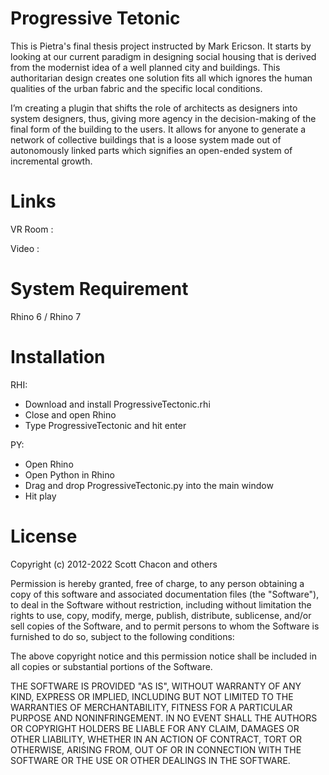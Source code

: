 # Progressive Tetonic


This is Pietra's final thesis project instructed by Mark Ericson. It starts by looking at our current paradigm in designing social housing that is derived from the modernist idea of a well planned city and buildings. This authoritarian design creates one solution fits all which ignores the human qualities of the urban fabric and the specific local conditions.

I’m creating a  plugin that shifts the role of architects as designers into system designers, thus, giving more agency in the decision-making of the final form of the building to the users. It allows for anyone to generate a network of collective buildings that is a loose system made out of autonomously linked parts which signifies an open-ended system of incremental growth. 

# Links 

VR Room : 

Video :


# System Requirement

Rhino 6 / Rhino 7

# Installation

RHI: 
- Download and install ProgressiveTectonic.rhi
- Close and open Rhino
- Type ProgressiveTectonic and hit enter

PY:
- Open Rhino
- Open Python in Rhino
- Drag and drop ProgressiveTectonic.py into the main window
- Hit play

# License

Copyright (c) 2012-2022 Scott Chacon and others

Permission is hereby granted, free of charge, to any person obtaining
a copy of this software and associated documentation files (the
"Software"), to deal in the Software without restriction, including
without limitation the rights to use, copy, modify, merge, publish,
distribute, sublicense, and/or sell copies of the Software, and to
permit persons to whom the Software is furnished to do so, subject to
the following conditions:

The above copyright notice and this permission notice shall be
included in all copies or substantial portions of the Software.

THE SOFTWARE IS PROVIDED "AS IS", WITHOUT WARRANTY OF ANY KIND,
EXPRESS OR IMPLIED, INCLUDING BUT NOT LIMITED TO THE WARRANTIES OF
MERCHANTABILITY, FITNESS FOR A PARTICULAR PURPOSE AND
NONINFRINGEMENT. IN NO EVENT SHALL THE AUTHORS OR COPYRIGHT HOLDERS BE
LIABLE FOR ANY CLAIM, DAMAGES OR OTHER LIABILITY, WHETHER IN AN ACTION
OF CONTRACT, TORT OR OTHERWISE, ARISING FROM, OUT OF OR IN CONNECTION
WITH THE SOFTWARE OR THE USE OR OTHER DEALINGS IN THE SOFTWARE.
